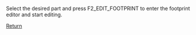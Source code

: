 Select the desired part and press F2_EDIT_FOOTPRINT to enter the footprint editor and start editing.

[Return](How_to.md)
